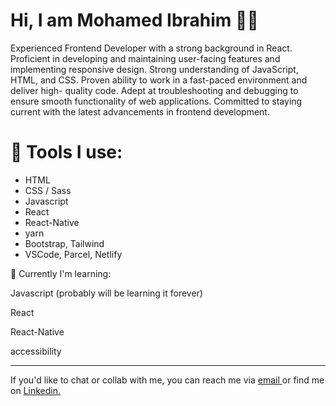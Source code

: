 <h1>Hi, I am Mohamed Ibrahim 👨‍💻</h1>


<p>Experienced Frontend Developer with a strong background in React. Proficient in developing and maintaining user-facing features and implementing responsive design. Strong understanding of JavaScript, HTML, and CSS. Proven ability to work in a fast-paced environment and deliver high- quality code. Adept at troubleshooting and debugging to ensure smooth functionality of web applications. Committed to staying current with the latest advancements in frontend development.</p>


<h1>🔨 Tools I use:</h1>

<ul>
  <li>HTML</li>
   <li>CSS / Sass</li>
   <li>Javascript</li>
   <li>React</li>
   <li>React-Native</li>
   <li>yarn</li>
  <li>Bootstrap, Tailwind</li>
  <li>VSCode, Parcel, Netlify</li>
</ul>

<p>🌱 Currently I'm learning:</p>

<p>Javascript (probably will be learning it forever)</p>
<p>React</p>
<p>React-Native</p>
<p>accessibility</p>

<hr/>

<p>If you'd like to chat or collab with me, you can reach me via <a href="mailto:m00ibrahim257@gmail.com" > email </a>or find me on <a href="https://www.linkedin.com/in/mohamed-ibrahim-096858216/" >Linkedin.</a> </p>
